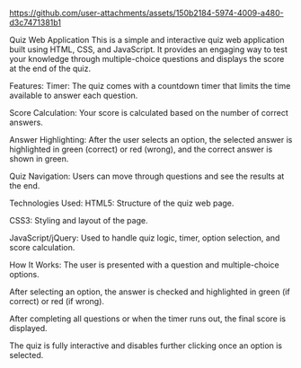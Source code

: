 
https://github.com/user-attachments/assets/150b2184-5974-4009-a480-d3c7471381b1

Quiz Web Application
This is a simple and interactive quiz web application built using HTML, CSS, and JavaScript. It provides an engaging way to test your knowledge through multiple-choice questions and displays the score at the end of the quiz.

Features:
Timer: The quiz comes with a countdown timer that limits the time available to answer each question.

Score Calculation: Your score is calculated based on the number of correct answers.

Answer Highlighting: After the user selects an option, the selected answer is highlighted in green (correct) or red (wrong), and the correct answer is shown in green.

Quiz Navigation: Users can move through questions and see the results at the end.

Technologies Used:
HTML5: Structure of the quiz web page.

CSS3: Styling and layout of the page.

JavaScript/jQuery: Used to handle quiz logic, timer, option selection, and score calculation.

How It Works:
The user is presented with a question and multiple-choice options.

After selecting an option, the answer is checked and highlighted in green (if correct) or red (if wrong).

After completing all questions or when the timer runs out, the final score is displayed.

The quiz is fully interactive and disables further clicking once an option is selected.
